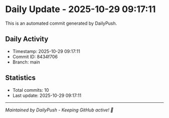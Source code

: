 # Daily Update - 2025-10-29 09:17:11

This is an automated commit generated by DailyPush.

## Daily Activity
- Timestamp: 2025-10-29 09:17:11
- Commit ID: 8434f706
- Branch: main

## Statistics
- Total commits: 10
- Last update: 2025-10-29 09:17:11

---
*Maintained by DailyPush - Keeping GitHub active! 🚀*
